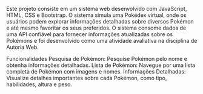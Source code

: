 Este projeto consiste em um sistema web desenvolvido com JavaScript, HTML, CSS e Bootstrap. O sistema simula uma Pokédex virtual, onde os usuários podem explorar informações detalhadas sobre diversos Pokémon e até mesmo favoritar os seus preferidos. O sistema consome dados de uma API confiável para fornecer informações atualizadas sobre os Pokémons e foi desenvolvido como uma atividade avaliativa na disciplina de Autoria Web.

Funcionalidades Pesquisa de Pokémon: Pesquise Pokémon pelo nome e obtenha informações detalhadas. Lista de Pokémon: Navegue por uma lista completa de Pokémon com imagens e nomes. Informações Detalhadas: Visualize detalhes importantes sobre cada Pokémon, como tipo, habilidades, altura e peso.
